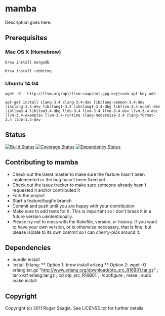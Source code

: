 # mamba

Description goes here.

## Prerequisites

### Mac OS X (Homebrew)
```
brew install mongodb
```

```
brew install rabbitmq
```

### Ubuntu 14.04

```
wget -O - http://llvm.org/apt/llvm-snapshot.gpg.key|sudo apt-key add -
```
```
apt-get install clang-3.4 clang-3.4-doc libclang-common-3.4-dev libclang-3.4-dev libclang1-3.4 libclang1-3.4-dbg libllvm-3.4-ocaml-dev libllvm3.4 libllvm3.4-dbg lldb-3.4 llvm-3.4 llvm-3.4-dev llvm-3.4-doc llvm-3.4-examples llvm-3.4-runtime clang-modernize-3.4 clang-format-3.4 lldb-3.4-dev
```

## Status
[![Build Status](https://travis-ci.org/rogwfu/mamba.png)](https://travis-ci.org/rogwfu/mamba)
[![Coverage Status](https://coveralls.io/repos/rogwfu/mamba/badge.png)](https://coveralls.io/r/rogwfu/mamba)
[![Dependency Status](https://www.versioneye.com/user/projects/543603aab2a9c5dd3d000092/badge.svg?style=flat)](https://www.versioneye.com/user/projects/543603aab2a9c5dd3d000092)

## Contributing to mamba
 
* Check out the latest master to make sure the feature hasn't been implemented or the bug hasn't been fixed yet
* Check out the issue tracker to make sure someone already hasn't requested it and/or contributed it
* Fork the project
* Start a feature/bugfix branch
* Commit and push until you are happy with your contribution
* Make sure to add tests for it. This is important so I don't break it in a future version unintentionally.
* Please try not to mess with the Rakefile, version, or history. If you want to have your own version, or is otherwise necessary, that is fine, but please isolate to its own commit so I can cherry-pick around it.

## Dependencies
* bundle install
* Install Erlang:
** Option 1: brew install erlang
** Option 2: wget -O erlang.tar.gz "http://www.erlang.org/download/otp_src_R16B01.tar.gz" ; tar xvzf erlang.tar.gz ; cd otp_src_R16B01 ; ./configure ; make ; sudo make install 
 
## Copyright

Copyright (c) 2011 Roger Seagle. See LICENSE.txt for
further details.

